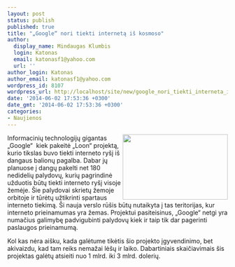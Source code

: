 ```yaml
---
layout: post
status: publish
published: true
title: "„Google“ nori tiekti internetą iš kosmoso"
author:
  display_name: Mindaugas Klumbis
  login: Katonas
  email: katonasf1@yahoo.com
  url: ''
author_login: Katonas
author_email: katonasf1@yahoo.com
wordpress_id: 8107
wordpress_url: http://localhost/site/new/google_nori_tiekti_interneta_is_kosmoso/
date: '2014-06-02 17:53:36 +0300'
date_gmt: '2014-06-02 17:53:36 +0300'
categories:
- Naujienos
---
```

<p>
	<a href="http://technews.lt/userfiles/google-loon-un-projet-d-internet-pour-tous.jpg"><img alt="" src="http://technews.lt/userfiles/google-loon-un-projet-d-internet-pour-tous.jpg" style="width: 240px; height: 149px; float: right;" /></a>Informacinių technologijų gigantas &bdquo;Google&ldquo; &nbsp;kiek pakeitė &bdquo;Loon&ldquo; projektą, kurio tikslas buvo tiekti interneto ry&scaron;į i&scaron; dangaus balionų pagalba. Dabar jų planuose į dangų pakelti net 180 nedidelių palydovų, kurių pagrindinė užduotis būtų tiekti interneto ry&scaron;į visoje žemėje. &Scaron;ie palydovai skrietų žemoje orbitoje ir tūrėtų užtikrinti spartaus interneto tiekimą. &Scaron;i nauja verslo rū&scaron;is būtų nutaikyta į tas teritorijas, kur interneto prieinamumas yra žemas. Projektui pasiteisinus, &bdquo;Google&ldquo; netgi yra numačius galimybę padvigubinti palydovų kiek ir taip tik dar pagerinti paslaugos prieinamumą.</p>
<p>
	Kol kas nėra ai&scaron;ku, kada galėtume tikėtis &scaron;io projekto įgyvendinimo, bet akivaizdu, kad tam reiks nemažai lė&scaron;ų ir laiko. Dabartiniais skaičiavimais &scaron;is projektas galėtų atsieiti nuo 1 mlrd. iki 3 mlrd. dolerių.</p>
